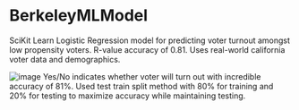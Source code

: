 # BerkeleyMLModel
SciKit Learn Logistic Regression model for predicting voter turnout amongst low propensity voters. R-value accuracy of 0.81. Uses real-world california 
voter data and demographics. 

![image](https://user-images.githubusercontent.com/33012834/208751666-c2e6eea9-d7be-42dd-b7a1-41a343816b38.png)
Yes/No indicates whether voter will turn out with incredible accuracy of 81%. Used test train split method with 80% for training and 20% for testing to 
maximize accuracy while maintaining testing.
